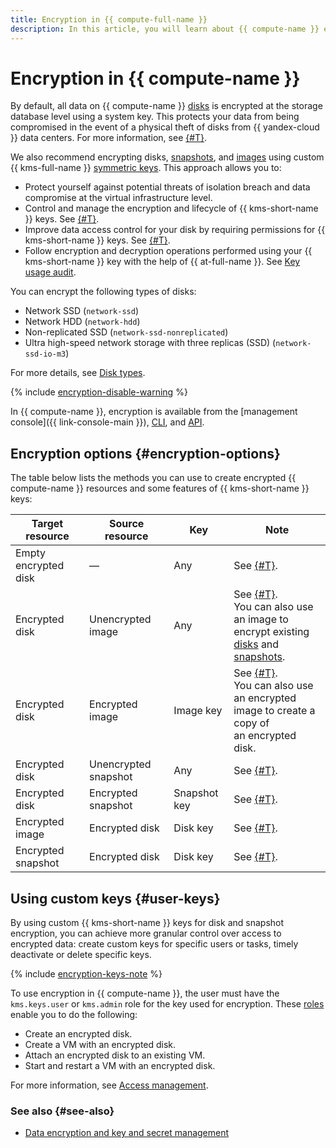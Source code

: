 ```yaml
---
title: Encryption in {{ compute-full-name }}
description: In this article, you will learn about {{ compute-name }} encryption options and the use of {{ kms-short-name }} user keys.
---
```


# Encryption in {{ compute-name }}


By default, all data on {{ compute-name }} [disks](../../compute/concepts/disk.md) is encrypted at the storage database level using a system key. This protects your data from being compromised in the event of a physical theft of disks from {{ yandex-cloud }} data centers. For more information, see [{#T}](../../security/standarts.md#sec-data).

We also recommend encrypting disks, [snapshots](snapshot.md), and [images](image.md) using custom {{ kms-full-name }} [symmetric keys](../../kms/concepts/key.md). This approach allows you to:
* Protect yourself against potential threats of isolation breach and data compromise at the virtual infrastructure level.
* Control and manage the encryption and lifecycle of {{ kms-short-name }} keys. See [{#T}](../../kms/operations/key.md).
* Improve data access control for your disk by requiring permissions for {{ kms-short-name }} keys. See [{#T}](../../kms/operations/key-access.md).
* Follow encryption and decryption operations performed using your {{ kms-short-name }} key with the help of {{ at-full-name }}. See [Key usage audit](../../kms/concepts/index.md#keys-audit).

You can encrypt the following types of disks:
* Network SSD (`network-ssd`)
* Network HDD (`network-hdd`)
* Non-replicated SSD (`network-ssd-nonreplicated`)
* Ultra high-speed network storage with three replicas (SSD) (`network-ssd-io-m3`)

For more details, see [Disk types](disk.md#disks-types).

{% include [encryption-disable-warning](../../_includes/compute/encryption-disable-warning.md) %}

In {{ compute-name }}, encryption is available from the [management console]({{ link-console-main }}), [CLI](../cli-ref/disk/create.md), and [API](../api-ref/Disk/create.md).

## Encryption options {#encryption-options}

The table below lists the methods you can use to create encrypted {{ compute-name }} resources and some features of {{ kms-short-name }} keys:

| **Target resource** | **Source resource** | **Key** | **Note** |
| --- | --- | --- | --- |
| Empty encrypted disk | —                      | Any       | See [{#T}](../operations/disk-create/empty.md). |
| Encrypted disk        | Unencrypted image  | Any       | See [{#T}](../operations/disk-create/from-image.md). </br>You can also use an image to</br>encrypt existing [disks](../operations/disk-control/disk-encrypt.md) and [snapshots](../operations/snapshot-control/snapshot-encrypt.md). |
| Encrypted disk        | Encrypted image    | Image key | See [{#T}](../operations/disk-create/from-image.md).</br>You can also use an encrypted</br>image to create a copy of</br>an encrypted disk. |
| Encrypted disk        | Unencrypted snapshot | Any       | See [{#T}](../operations/disk-create/from-snapshot.md). |
| Encrypted disk        | Encrypted snapshot   | Snapshot key | See [{#T}](../operations/disk-create/from-snapshot.md). |
| Encrypted image       | Encrypted disk     | Disk key  | See [{#T}](../operations/image-create/create-from-disk.md). |
| Encrypted snapshot      | Encrypted disk     | Disk key  | See [{#T}](../operations/disk-control/create-snapshot.md). |

## Using custom keys {#user-keys}

By using custom {{ kms-short-name }} keys for disk and snapshot encryption, you can achieve more granular control over access to encrypted data: create custom keys for specific users or tasks, timely deactivate or delete specific keys.

{% include [encryption-keys-note](../../_includes/compute/encryption-keys-note.md) %}

To use encryption in {{ compute-name }}, the user must have the `kms.keys.user` or `kms.admin` role for the key used for encryption. These [roles](../../kms/security/index.md#kms-admin) enable you to do the following:

* Create an encrypted disk.
* Create a VM with an encrypted disk.
* Attach an encrypted disk to an existing VM.
* Start and restart a VM with an encrypted disk.

For more information, see [Access management](../../kms/security/index.md).


### See also {#see-also}

* [Data encryption and key and secret management](../../security/standard/encryption.md)
